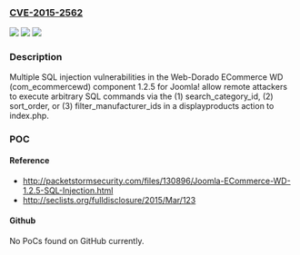 ### [CVE-2015-2562](https://cve.mitre.org/cgi-bin/cvename.cgi?name=CVE-2015-2562)
![](https://img.shields.io/static/v1?label=Product&message=n%2Fa&color=blue)
![](https://img.shields.io/static/v1?label=Version&message=n%2Fa&color=blue)
![](https://img.shields.io/static/v1?label=Vulnerability&message=n%2Fa&color=brighgreen)

### Description

Multiple SQL injection vulnerabilities in the Web-Dorado ECommerce WD (com_ecommercewd) component 1.2.5 for Joomla! allow remote attackers to execute arbitrary SQL commands via the (1) search_category_id, (2) sort_order, or (3) filter_manufacturer_ids in a displayproducts action to index.php.

### POC

#### Reference
- http://packetstormsecurity.com/files/130896/Joomla-ECommerce-WD-1.2.5-SQL-Injection.html
- http://seclists.org/fulldisclosure/2015/Mar/123

#### Github
No PoCs found on GitHub currently.

